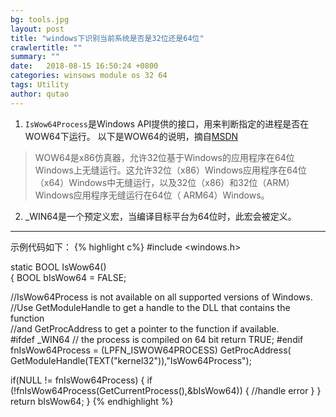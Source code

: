 ```yaml
---
bg: tools.jpg
layout: post
title: "windows下识别当前系统是否是32位还是64位"
crawlertitle: ""
summary: ""
date:   2018-08-15 16:50:24 +0800
categories: winsows module os 32 64
tags: Utility
author: qutao
---
```

1. `IsWow64Process`是Windows API提供的接口，用来判断指定的进程是否在WOW64下运行。
以下是WOW64的说明，摘自[MSDN]
>WOW64是x86仿真器，允许32位基于Windows的应用程序在64位Windows上无缝运行。这允许32位（x86）Windows应用程序在64位（x64）Windows中无缝运行，以及32位（x86）和32位（ARM）Windows应用程序无缝运行在64位（ ARM64）Windows。

2. _WIN64是一个预定义宏，当编译目标平台为64位时，此宏会被定义。

[MSDN]: https://docs.microsoft.com/zh-cn/windows/desktop/WinProg64/running-32-bit-applications
***

示例代码如下：
{% highlight c%}
#include <windows.h>

static BOOL IsWow64()  
{
  BOOL bIsWow64 = FALSE;

  //IsWow64Process is not available on all supported versions of Windows.  
  //Use GetModuleHandle to get a handle to the DLL that contains the function  
  //and GetProcAddress to get a pointer to the function if available.  
#ifdef _WIN64 // the process is compiled on 64 bit
  return TRUE;
#endif
  fnIsWow64Process = (LPFN_ISWOW64PROCESS) GetProcAddress(
    GetModuleHandle(TEXT("kernel32")),"IsWow64Process");

  if(NULL != fnIsWow64Process)
  {
    if (!fnIsWow64Process(GetCurrentProcess(),&bIsWow64))
    {
      //handle error
    }
  }
  return bIsWow64;
}
{% endhighlight %}
